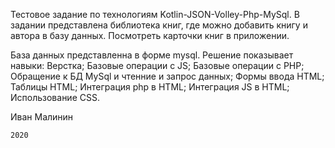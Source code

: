 Тестовое задание по технологиям Kotlin-JSON-Volley-Php-MySql.
 В задании представлена библиотека книг, где можно добавить книгу и автора в базу данных. 
Посмотреть карточки книг в приложении.

 База данных представленна в форме mysql.
 Решение показывает навыки:
 Верстка;
 Базовые операции с JS;
 Базовые операции с PHP;
 Обращение  к БД MySql и  чтенние и запрос данных;
 Формы ввода HTML; 
 Таблицы HTML; 
 Интеграция php в HTML;
 Интеграция JS в HTML; 
 Использование CSS.

  Иван Малинин 

    2020
